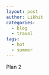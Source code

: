 ```yaml
---
layout: post
author: Likhit
categories:
  - blog
  - travel
tags:
  - hot
  - summer
---
```

Plan 2
